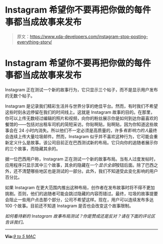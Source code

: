 # Instagram 希望你不要再把你做的每件事都当成故事来发布

> 原文：<https://www.xda-developers.com/instagram-stop-posting-everything-story/>

# Instagram 希望你不要再把你做的每件事都当成故事来发布

Instagram 正在测试一个新的故事行为，它只显示三个帖子，而不是显示用户发布的无数个帖子。

Instagram 是记录我们精彩生活并与世界分享的绝佳平台。然而，有时我们不希望这些时刻永远停留在我们的时间线上。这就是 Instagram 故事的目的。在那里，你可以上传无数经过编辑的照片和视频，向你的粉丝展示你是如何到达你最喜欢的餐馆的——包括对出租车司机的简短采访。你贴啊贴，贴啊贴，因为你知道这些故事会在 24 小时内消失。所以他们不一定必须是高质量的，许多*有影响力的人*最终会连续上传大量垃圾邮件。然而，Instagram 似乎并不喜欢这种行为，它可能会重新定义什么是故事。该公司目前正在巴西测试新的布局。它只向你的追随者展示你的三个故事，而隐藏其余的。

据一位巴西用户称，Instagram 正在测试一个新的故事布局。当有人过度发帖时，应用程序只显示其中三个故事，其余的隐藏在一个*显示全部*按钮后面。除了巴西之外，还不清楚哪些地区也是测试的一部分。此外，我们不知道受此变化影响的用户百分比。

如果 Instagram 在更大范围内推出这种布局，创作者在发布故事时将不得不更加挑剔。否则，他们的追随者可能会跳过隐藏的内容而错过。最终，垃圾的故事提要会阻止一些用户点击那个部分，公司不希望这样。现在，用户可以连续发布多达 100 个故事。目前还不知道 Instagram 是否也会改变这个故事限制。

*如何看待新的 Instagram 故事布局测试？你是赞成还是反对？请在下面的评论区告诉我们。*

* * *

**Via:**[*9 to 5 MAC*](https://9to5mac.com/2022/05/17/instagram-stories-hides-excessive-posts/)
